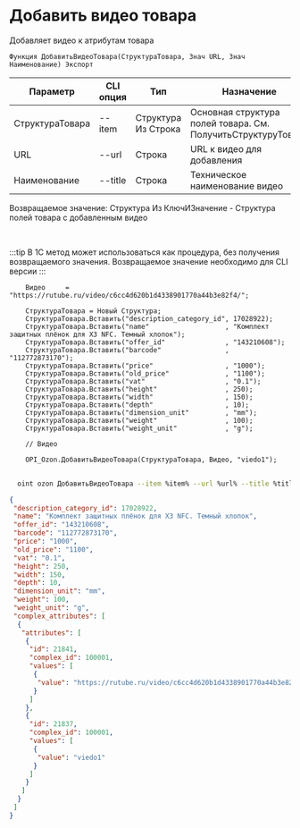 ﻿---
sidebar_position: 16
---

# Добавить видео товара
 Добавляет видео к атрибутам товара



`Функция ДобавитьВидеоТовара(СтруктураТовара, Знач URL, Знач Наименование) Экспорт`

  | Параметр | CLI опция | Тип | Назначение |
  |-|-|-|-|
  | СтруктураТовара | --item | Структура Из Строка | Основная структура полей товара. См. ПолучитьСтруктуруТовара |
  | URL | --url | Строка | URL к видео для добавления |
  | Наименование | --title | Строка | Техническое наименование видео |

  
  Возвращаемое значение:   Структура Из КлючИЗначение - Структура полей товара с добавленным видео

<br/>

:::tip
В 1С метод может использоваться как процедура, без получения возвращаемого значения. Возвращаемое значение необходимо для CLI версии
:::
<br/>


```bsl title="Пример кода"
    Видео     = "https://rutube.ru/video/c6cc4d620b1d4338901770a44b3e82f4/";

    СтруктураТовара = Новый Структура;
    СтруктураТовара.Вставить("description_category_id", 17028922);
    СтруктураТовара.Вставить("name"                   , "Комплект защитных плёнок для X3 NFC. Темный хлопок");
    СтруктураТовара.Вставить("offer_id"               , "143210608");
    СтруктураТовара.Вставить("barcode"                , "112772873170");
    СтруктураТовара.Вставить("price"                  , "1000");
    СтруктураТовара.Вставить("old_price"              , "1100");
    СтруктураТовара.Вставить("vat"                    , "0.1");
    СтруктураТовара.Вставить("height"                 , 250);
    СтруктураТовара.Вставить("width"                  , 150);
    СтруктураТовара.Вставить("depth"                  , 10);
    СтруктураТовара.Вставить("dimension_unit"         , "mm");
    СтруктураТовара.Вставить("weight"                 , 100);
    СтруктураТовара.Вставить("weight_unit"            , "g");

    // Видео

    OPI_Ozon.ДобавитьВидеоТовара(СтруктураТовара, Видео, "viedo1");
```



```sh title="Пример команды CLI"
    
  oint ozon ДобавитьВидеоТовара --item %item% --url %url% --title %title%

```

```json title="Результат"
{
 "description_category_id": 17028922,
 "name": "Комплект защитных плёнок для X3 NFC. Темный хлопок",
 "offer_id": "143210608",
 "barcode": "112772873170",
 "price": "1000",
 "old_price": "1100",
 "vat": "0.1",
 "height": 250,
 "width": 150,
 "depth": 10,
 "dimension_unit": "mm",
 "weight": 100,
 "weight_unit": "g",
 "complex_attributes": [
  {
   "attributes": [
    {
     "id": 21841,
     "complex_id": 100001,
     "values": [
      {
       "value": "https://rutube.ru/video/c6cc4d620b1d4338901770a44b3e82f4/"
      }
     ]
    },
    {
     "id": 21837,
     "complex_id": 100001,
     "values": [
      {
       "value": "viedo1"
      }
     ]
    }
   ]
  }
 ]
}
```
